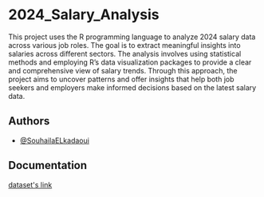 
# 2024_Salary_Analysis

This project uses the R programming language to analyze 2024 salary data across various job roles. The goal is to extract meaningful insights into salaries across different sectors. The analysis involves using statistical methods and employing R’s data visualization packages to provide a clear and comprehensive view of salary trends. Through this approach, the project aims to uncover patterns and offer insights that help both job seekers and employers make informed decisions based on the latest salary data.


## Authors

- [@SouhailaELkadaoui](https://github.com/SouhailaELkadaoui)


## Documentation

[dataset's link](https://www.kaggle.com/datasets/emreksz/data-science-and-analytics-internships-and-salaries)

